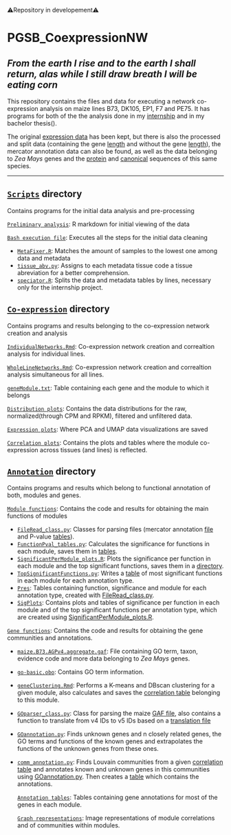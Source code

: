 ⚠️Repository in developement⚠️
# PGSB_CoexpressionNW

_From the earth I rise and to the earth I shall return, alas while I still draw breath I will be eating corn_
---
This repository contains the files and data for executing a network co-expression analysis on maize lines B73, DK105, EP1, F7 and PE75.
It has programs for both of the the analysis done in my [internship](./programs/IndividualNetworks.Rmd) and in my bachelor thesis().

The original [expression data](./data/original_data) has been kept, but there is also the processed and split data (containing the gene [length](./data/wlen/) and without the gene [length](./data/nolen)), the mercator annotation data can also be found, as well as the data belonging to _Zea Mays_ genes and the [protein](./data/annotation/Zm-B73-REFERENCE-NAM-5.0_Zm00001eb.1.protein.fa) and [canonical](./data/annotation/Zm-B73-REFERENCE-NAM-5.0_Zm00001eb.1.canonical.cds.fa) sequences of this same species.

---
## [`Scripts`](./scripts) directory

Contains programs for the initial data analysis and pre-processing

[`Preliminary analysis`](./scripts/PreliminaryAnalysis.Rmd): R markdown for initial viewing of the data

[`Bash execution file`](./scripts/Preprocessing.sh): Executes all the steps for the initial data cleaning

* [`MetaFixer.R`](./scripts/MetaFixer.R): Matches the amount of samples to the lowest one among data and metadata
* [`tissue_abv.py`](./scripts/tissue_abv.py): Assigns to each metadata tissue code a tissue abreviation for a better comprehension.
* [`speciator.R`](./scripts/speciator.R): Splits the data and metadata tables by lines, necessary only for the internship project.

## [`Co-expression`](./coexpression_code) directory

Contains programs and results belonging to the co-expression network creation and analysis

[`IndividualNetworks.Rmd`](./coexpression_code/IndividualNetworks.Rmd): Co-expression network creation and correaltion analysis for individual lines.

[`WholeLineNetworks.Rmd`](./coexpression_code/WholeLineNetworks.Rmd): Co-expression network creation and correaltion analysis simultaneous for all lines.

[`geneModule.txt`](./coexpression_code/geneModule.txt): Table containing each gene and the module to which it belongs

[`Distribution plots`](./coexpression_code/DistrPlots): Contains the data distributions for the raw, normalized(through CPM and RPKM), filtered and unfiltered data.

[`Expression plots`](./coexpression_code/ExprPlots): Where PCA and UMAP data visualizations are saved

[`Correlation plots`](./coexpression_code/CorPlots): Contains the plots and tables where the module co-expression across tissues (and lines) is reflected.


## [`Annotation`](./annotation_code) directory

Contains programs and results which belong to functional annotation of both, modules and genes.

[`Module functions`](./annotation_code/modules): Contains the code and results for obtaining the main functions of modules

* [`FileRead_class.py`](./annotation_code/modules/FileRead_class.py): Classes for parsing files (mercator annotation [file](./data/annotationb73.mercator.v4.7.txt) and P-value [tables](./annotation_code/modules/Pres)).
* [`FunctionPval_tables.py`](./annotation_code/modules/FunctionPval_tables.py): Calculates the significance for functions in each module, saves them in [tables](./annotation_code/modules/Pres).
* [`SignificantPerModule_plots.R`](./annotation_code/modules/SignificantPerModule_plots.R): Plots the significance per function in each module and the top significant functions, saves them in a [directory](./annotation_code/modules/SigPlots).
* [`TopSignificantFunctions.py`](./annotation_code/modules/TopSignificantFunctions.py): Writes a [table](./annotation_code/modules/database.txt) of most significant functions in each module for each annotation type.
* [`Pres`](./annotation_code/modules/Pres): Tables containing function, significance and module for each annotation type, created with [FileRead_class.py](./annotation_code/modules/FileRead_class.py).
* [`SigPlots`](./annotation_code/modules/SigPlots): Contains plots and tables of significance per function in each module and of the top significant functions per annotation type, which are created using [SignificantPerModule_plots.R](./annotation_code/modules/SignificantPerModule_plots.R).


[`Gene functions`](./annotation_code/genes): Contains the code and results for obtaining the gene communities and annotations.

* [`maize.B73.AGPv4.aggregate.gaf`](./annotation_code/genes/maize.B73.AGPv4.aggregate.gaf): File containing GO term, taxon, evidence code and more data belonging to _Zea Mays_ genes.
* [`go-basic.obo`](./annotation_code/genes/go-basic.obo): Contains GO term information.
* [`geneClustering.Rmd`](./annotation_code/genes/geneClustering.Rmd): Performs a K-means and DBscan clustering for a given module, also calculates and saves the [correlation table](./annotation_code/correlation_tables) belonging to this module.
* [`GOparser_class.py`](./annotation_code/genes/GOparser_class.py): Class for parsing the maize [GAF file](./annotation_code/genes/maize.B73.AGPv4.aggregate.gaf), also contains a function to translate from v4 IDs to v5 IDs based on a [translation file](./data/annotation/genes_all.txt)
* [`GOannotation.py`](./annotation_code/genes/GOannotation.py): Finds unknown genes and n closely related genes, the GO terms and functions of the known genes and extrapolates the functions of the unknown genes from these ones.
* [`comm_annotation.py`](./annotation_code/genes/comm_annotation.py): Finds Louvain communities from a given [correlation table](./annotation_code/correlation_tables) and annotates known and unknown genes in this communities using [GOannotation.py](./annotation_code/genes/GOannotation.py). Then creates a [table](./annotation_code/genes/community_tables) which contains the annotations.

  [`Annotation tables`](./annotation_code/genes/community_tables): Tables containing gene annotations for most of the genes in each module.

  [`Graph representations`](./annotation_code/genes/graphFigs): Image representations of module correlations and of communities within modules.
